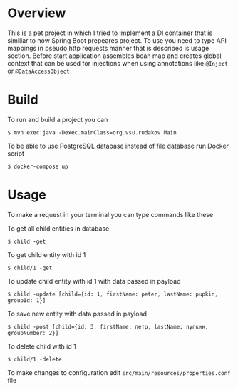 # Overview
This is a pet project in which I tried to implement a DI container that is similiar to how Spring Boot prepeares project. 
To use you need to type API mappings in pseudo http requests manner that is descriped is usage section. Before start application 
assembles bean map and creates global context that can be used for injections when using annotations like ```@Inject``` or ```@DataAccessObject```

# Build
<p>To run and build a project you can</p>
<pre><code>$ mvn exec:java -Dexec.mainClass=org.vsu.rudakov.Main</code></pre>
<p>To be able to use PostgreSQL database instead of file database run Docker script</p>
<pre><code>$ docker-compose up</code></pre>

# Usage
<p>To make a request in your terminal you can type commands like these</p>
<p>To get all child entities in database</>
<pre><code>$ child -get</code></pre> 
<p>To get child entity with id 1</>
<pre><code>$ child/1 -get</code></pre> 
<p>To update child entity with id 1 with data passed in payload</>
<pre><code>$ child -update [child={id: 1, firstName: peter, lastName: pupkin, groupId: 1}]</code></pre> 
<p>To save new entity with data passed in payload</>
<pre><code>$ child -post [child={id: 3, firstName: петр, lastName: пупкин, groupNumber: 2}]</code></pre> 
<p>To delete child with id 1</>
<pre><code>$ child/1 -delete</code></pre> 

To make changes to configuration edit ```src/main/resources/properties.conf``` file

